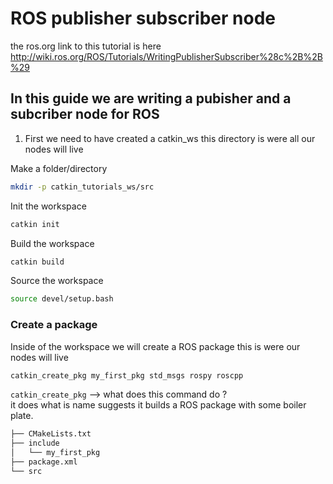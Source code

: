 # ROS publisher subscriber node

the ros.org link to this tutorial is here http://wiki.ros.org/ROS/Tutorials/WritingPublisherSubscriber%28c%2B%2B%29

## In this guide we are writing a pubisher and a subcriber node for ROS

1. First we need to have created a catkin_ws this directory is were all our nodes will live

Make a folder/directory
```bash
mkdir -p catkin_tutorials_ws/src
```
Init the workspace 
```bash
catkin init
```
Build the workspace
```bash
catkin build
```
Source the workspace
```bash
source devel/setup.bash
```

  ### Create a package
Inside of the workspace we will create a ROS package this is were our nodes will live

```bash
catkin_create_pkg my_first_pkg std_msgs rospy roscpp
```
`catkin_create_pkg` --> what does this command do ?     
it does what is name suggests it builds a ROS package with some boiler plate.
```bash
├── CMakeLists.txt
├── include
│   └── my_first_pkg
├── package.xml
└── src

```
